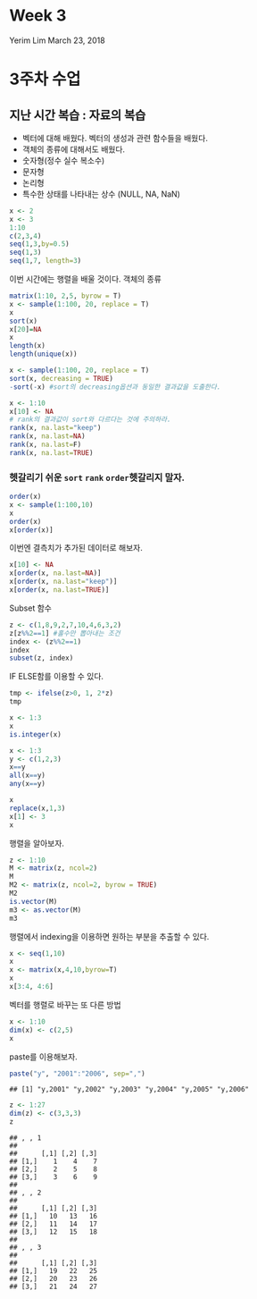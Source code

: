 Week 3
================
Yerim Lim
March 23, 2018

3주차 수업
==========

지난 시간 복습 : 자료의 복습
----------------------------

-   벡터에 대해 배웠다. 벡터의 생성과 관련 함수들을 배웠다.
-   객체의 종류에 대해서도 배웠다.
-   숫자형(정수 실수 복소수)
-   문자형
-   논리형
-   특수한 상태를 나타내는 상수 (NULL, NA, NaN)

``` r
x <- 2
x <- 3
1:10
c(2,3,4)
seq(1,3,by=0.5)
seq(1,3)
seq(1,7, length=3)
```

이번 시간에는 행렬을 배울 것이다. 객체의 종류

``` r
matrix(1:10, 2,5, byrow = T)
x <- sample(1:100, 20, replace = T)
x
sort(x)
x[20]=NA
x
length(x)
length(unique(x))
```

``` r
x <- sample(1:100, 20, replace = T)
sort(x, decreasing = TRUE)
-sort(-x) #sort의 decreasing옵션과 동일한 결과값을 도출한다. 
```

``` r
x <- 1:10
x[10] <- NA
# rank의 결과값이 sort와 다르다는 것에 주의하라. 
rank(x, na.last="keep")
rank(x, na.last=NA)
rank(x, na.last=F)
rank(x, na.last=TRUE)
```

### 헷갈리기 쉬운 `sort` `rank` `order`헷갈리지 말자.

``` r
order(x)
x <- sample(1:100,10)
x
order(x)
x[order(x)]
```

이번엔 결측치가 추가된 데이터로 해보자.

``` r
x[10] <- NA
x[order(x, na.last=NA)]
x[order(x, na.last="keep")]
x[order(x, na.last=TRUE)]
```

Subset 함수

``` r
z <- c(1,8,9,2,7,10,4,6,3,2)
z[z%%2==1] #홀수만 뽑아내는 조건
index <- (z%%2==1)
index
subset(z, index)
```

IF ELSE함를 이용할 수 있다.

``` r
tmp <- ifelse(z>0, 1, 2*z)
tmp
```

``` r
x <- 1:3
x
is.integer(x)
```

``` r
x <- 1:3
y <- c(1,2,3)
x==y
all(x==y)
any(x==y)
```

``` r
x
replace(x,1,3)
x[1] <- 3
x
```

행렬을 알아보자.

``` r
z <- 1:10
M <- matrix(z, ncol=2)
M
M2 <- matrix(z, ncol=2, byrow = TRUE)
M2
is.vector(M)
m3 <- as.vector(M)
m3
```

행렬에서 indexing을 이용하면 원하는 부분을 추출할 수 있다.

``` r
x <- seq(1,10)
x
x <- matrix(x,4,10,byrow=T)
x
x[3:4, 4:6]
```

벡터를 행렬로 바꾸는 또 다른 방법

``` r
x <- 1:10
dim(x) <- c(2,5)
x
```

paste를 이용해보자.

``` r
paste("y", "2001":"2006", sep=",")
```

    ## [1] "y,2001" "y,2002" "y,2003" "y,2004" "y,2005" "y,2006"

``` r
z <- 1:27
dim(z) <- c(3,3,3)
z
```

    ## , , 1
    ## 
    ##      [,1] [,2] [,3]
    ## [1,]    1    4    7
    ## [2,]    2    5    8
    ## [3,]    3    6    9
    ## 
    ## , , 2
    ## 
    ##      [,1] [,2] [,3]
    ## [1,]   10   13   16
    ## [2,]   11   14   17
    ## [3,]   12   15   18
    ## 
    ## , , 3
    ## 
    ##      [,1] [,2] [,3]
    ## [1,]   19   22   25
    ## [2,]   20   23   26
    ## [3,]   21   24   27
